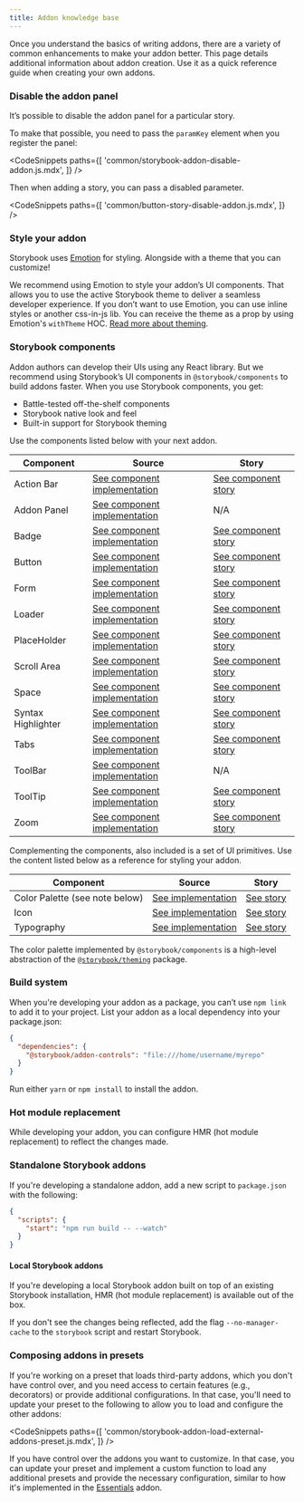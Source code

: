 ```yaml
---
title: Addon knowledge base
---
```


Once you understand the basics of writing addons, there are a variety of common enhancements to make your addon better. This page details additional information about addon creation. Use it as a quick reference guide when creating your own addons.

### Disable the addon panel

It’s possible to disable the addon panel for a particular story.

To make that possible, you need to pass the `paramKey` element when you register the panel:

<!-- prettier-ignore-start -->

<CodeSnippets
  paths={[
    'common/storybook-addon-disable-addon.js.mdx',
  ]}
/>

<!-- prettier-ignore-end -->

Then when adding a story, you can pass a disabled parameter.

<!-- prettier-ignore-start -->

<CodeSnippets
  paths={[
    'common/button-story-disable-addon.js.mdx',
  ]}
/>

<!-- prettier-ignore-end -->

### Style your addon

Storybook uses [Emotion](https://emotion.sh/docs/introduction) for styling. Alongside with a theme that you can customize!

We recommend using Emotion to style your addon’s UI components. That allows you to use the active Storybook theme to deliver a seamless developer experience.
If you don’t want to use Emotion, you can use inline styles or another css-in-js lib. You can receive the theme as a prop by using Emotion's `withTheme` HOC. [Read more about theming](../configure/theming.md).

### Storybook components

Addon authors can develop their UIs using any React library. But we recommend using Storybook’s UI components in `@storybook/components` to build addons faster. When you use Storybook components, you get:

- Battle-tested off-the-shelf components
- Storybook native look and feel
- Built-in support for Storybook theming

Use the components listed below with your next addon.

| Component          | Source                                                                                                                                          | Story                                                                                                                               |
| ------------------ | ----------------------------------------------------------------------------------------------------------------------------------------------- | ----------------------------------------------------------------------------------------------------------------------------------- |
| Action Bar         | [See component implementation](https://github.com/storybookjs/storybook/blob/master/lib/components/src/ActionBar/ActionBar.tsx)                 | [See component story](https://5a375b97f4b14f0020b0cda3-wbeulgbetj.chromatic.com/?path=/story/basics-actionbar--single-item)         |
| Addon Panel        | [See component implementation](https://github.com/storybookjs/storybook/blob/master/lib/components/src/addon-panel/addon-panel.tsx)             | N/A                                                                                                                                 |
| Badge              | [See component implementation](https://github.com/storybookjs/storybook/blob/master/lib/components/src/Badge/Badge.tsx)                         | [See component story](https://5a375b97f4b14f0020b0cda3-wbeulgbetj.chromatic.com/?path=/story/basics-badge--all-badges)              |
| Button             | [See component implementation](https://github.com/storybookjs/storybook/blob/master/lib/components/src/Button/Button.tsx)                       | [See component story](https://5a375b97f4b14f0020b0cda3-wbeulgbetj.chromatic.com/?path=/story/basics-button--all-buttons)            |
| Form               | [See component implementation](https://github.com/storybookjs/storybook/blob/master/lib/components/src/form/index.tsx)                          | [See component story](https://5a375b97f4b14f0020b0cda3-wbeulgbetj.chromatic.com/?path=/story/basics-form-button--sizes)             |
| Loader             | [See component implementation](https://github.com/storybookjs/storybook/blob/master/lib/components/src/Loader/Loader.tsx)                       | [See component story](https://5a375b97f4b14f0020b0cda3-wbeulgbetj.chromatic.com/?path=/story/basics-loader--progress-bar)           |
| PlaceHolder        | [See component implementation](https://github.com/storybookjs/storybook/blob/master/lib/components/src/placeholder/placeholder.tsx)             | [See component story](https://5a375b97f4b14f0020b0cda3-wbeulgbetj.chromatic.com/?path=/story/basics-placeholder--single-child)      |
| Scroll Area        | [See component implementation](https://github.com/storybookjs/storybook/blob/master/lib/components/src/ScrollArea/ScrollArea.tsx)               | [See component story](https://5a375b97f4b14f0020b0cda3-wbeulgbetj.chromatic.com/?path=/story/basics-scrollarea--vertical)           |
| Space              | [See component implementation](https://github.com/storybookjs/storybook/blob/master/lib/components/src/spaced/Spaced.tsx)                       | [See component story](https://5a375b97f4b14f0020b0cda3-wbeulgbetj.chromatic.com/?path=/story/basics-spaced--row)                    |
| Syntax Highlighter | [See component implementation](https://github.com/storybookjs/storybook/blob/master/lib/components/src/syntaxhighlighter/syntaxhighlighter.tsx) | [See component story](https://5a375b97f4b14f0020b0cda3-wbeulgbetj.chromatic.com/?path=/story/basics-syntaxhighlighter--bash)        |
| Tabs               | [See component implementation](https://github.com/storybookjs/storybook/blob/master/lib/components/src/tabs/tabs.tsx)                           | [See component story](https://5a375b97f4b14f0020b0cda3-wbeulgbetj.chromatic.com/?path=/story/basics-tabs--stateful-static)          |
| ToolBar            | [See component implementation](https://github.com/storybookjs/storybook/blob/master/lib/components/src/bar/bar.tsx)                             | N/A                                                                                                                                 |
| ToolTip            | [See component implementation](https://github.com/storybookjs/storybook/blob/master/lib/components/src/tooltip/Tooltip.tsx)                     | [See component story](https://5a375b97f4b14f0020b0cda3-wbeulgbetj.chromatic.com/?path=/story/basics-tooltip-tooltip--basic-default) |
| Zoom               | [See component implementation](https://github.com/storybookjs/storybook/blob/master/lib/components/src/Zoom/Zoom.tsx)                           | [See component story](https://5a375b97f4b14f0020b0cda3-wbeulgbetj.chromatic.com/?path=/story/basics-zoom--element-actual-size)      |

Complementing the components, also included is a set of UI primitives. Use the content listed below as a reference for styling your addon.

| Component                      | Source                                                                                                       | Story                                                                                                         |
| ------------------------------ | ------------------------------------------------------------------------------------------------------------ | ------------------------------------------------------------------------------------------------------------- |
| Color Palette (see note below) | [See implementation](https://github.com/storybookjs/storybook/tree/master/lib/components/src/Colors)         | [See story](https://5a375b97f4b14f0020b0cda3-wbeulgbetj.chromatic.com/?path=/story/basics-colorpalette--page) |
| Icon                           | [See implementation](https://github.com/storybookjs/storybook/blob/master/lib/components/src/icon/icons.tsx) | [See story](https://5a375b97f4b14f0020b0cda3-wbeulgbetj.chromatic.com/?path=/story/basics-icon--labels)       |
| Typography                     | [See implementation](https://github.com/storybookjs/storybook/tree/master/lib/components/src/typography)     | [See story](https://5a375b97f4b14f0020b0cda3-wbeulgbetj.chromatic.com/?path=/story/basics-typography--all)    |

<div class="aside">
The color palette implemented by <code>@storybook/components</code> is a high-level abstraction of the <a href="https://github.com/storybookjs/storybook/tree/next/lib/theming/src"><code>@storybook/theming</code></a> package.
</div>

### Build system

When you're developing your addon as a package, you can’t use `npm link` to add it to your project. List your addon as a local dependency into your package.json:

```json
{
  "dependencies": {
    "@storybook/addon-controls": "file:///home/username/myrepo"
  }
}
```

<div class="aside">
Run either <code>yarn</code> or <code>npm install</code> to install the addon.
</div>

### Hot module replacement

While developing your addon, you can configure HMR (hot module replacement) to reflect the changes made.

### Standalone Storybook addons

If you're developing a standalone addon, add a new script to `package.json` with the following:

```json
{
  "scripts": {
    "start": "npm run build -- --watch"
  }
}
```

#### Local Storybook addons

If you're developing a local Storybook addon built on top of an existing Storybook installation, HMR (hot module replacement) is available out of the box.

If you don't see the changes being reflected, add the flag `--no-manager-cache` to the `storybook` script and restart Storybook.

### Composing addons in presets

If you're working on a preset that loads third-party addons, which you don't have control over, and you need access to certain features (e.g., decorators) or provide additional configurations. In that case, you'll need to update your preset to the following to allow you to load and configure the other addons:

<!-- prettier-ignore-start -->

<CodeSnippets
  paths={[
    'common/storybook-addon-load-external-addons-preset.js.mdx',
  ]}
/>

<!-- prettier-ignore-end -->

If you have control over the addons you want to customize. In that case, you can update your preset and implement a custom function to load any additional presets and provide the necessary configuration, similar to how it's implemented in the [Essentials](../../addons/essentials/src/index.ts) addon.
